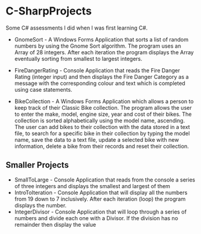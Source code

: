# C-SharpProjects
Some C# assessments I did when I was first learning C#.

* GnomeSort - A Windows Forms Application that sorts a list of random numbers by using the Gnome Sort algorithm. The program uses an Array of 28 integers. After each iteration the program displays the Array eventually sorting from smallest to largest integers. 

* FireDangerRating - Console Application that reads the Fire Danger Rating (integer input) and then displays the Fire Danger Category as a message with the corresponding colour and text which is completed using case statements. 

* BikeCollection - A Windows Forms Application which allows a person to keep track of their Classic Bike collection. The program allows the user to enter the make, model, engine size, year and cost of their bikes. The collection is sorted alphabetically using the model name, ascending. The user can add bikes to their collection with the data stored in a text file, to search for a specific bike in their collection by typing the model name, save the data to a text file, update a selected bike with new information, delete a bike from their records and reset their collection. 

## Smaller Projects
* SmallToLarge - Console Application that reads from the console a series of three integers and displays the smallest and largest of them
* IntroToIteration - Console Application that will display all the numbers from 19 down to 7 inclusively. After each iteration (loop) the program displays the number.
* IntegerDivisor - Console Application that will loop through a series of numbers and divide each one with a Divisor. If the division has no remainder then display the value




